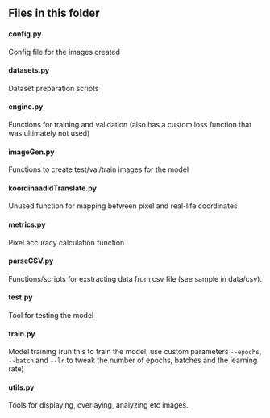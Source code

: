 ## Files in this folder

#### config.py 
Config file for the images created

#### datasets.py
Dataset preparation scripts

#### engine.py
Functions for training and validation (also has a custom loss function that was ultimately not used)

#### imageGen.py
Functions to create test/val/train images for the model

#### koordinaadidTranslate.py
Unused function for mapping between pixel and real-life coordinates

#### metrics.py
Pixel accuracy calculation function

#### parseCSV.py
Functions/scripts for exstracting data from csv file (see sample in data/csv).

#### test.py
Tool for testing the model

#### train.py
Model training (run this to train the model, use custom parameters `--epochs`, `--batch` and `--lr` to tweak the number of epochs, batches and the learning rate)

#### utils.py
Tools for displaying, overlaying, analyzing etc images.